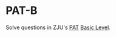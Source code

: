 # PAT-B

Solve questions in ZJU's [PAT](https://www.patest.cn/) [Basic Level](https://www.patest.cn/contests/pat-b-practise).
